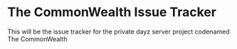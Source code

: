 # The CommonWealth Issue Tracker

This will be the issue tracker for the private dayz server project codenamed The CommonWealth
